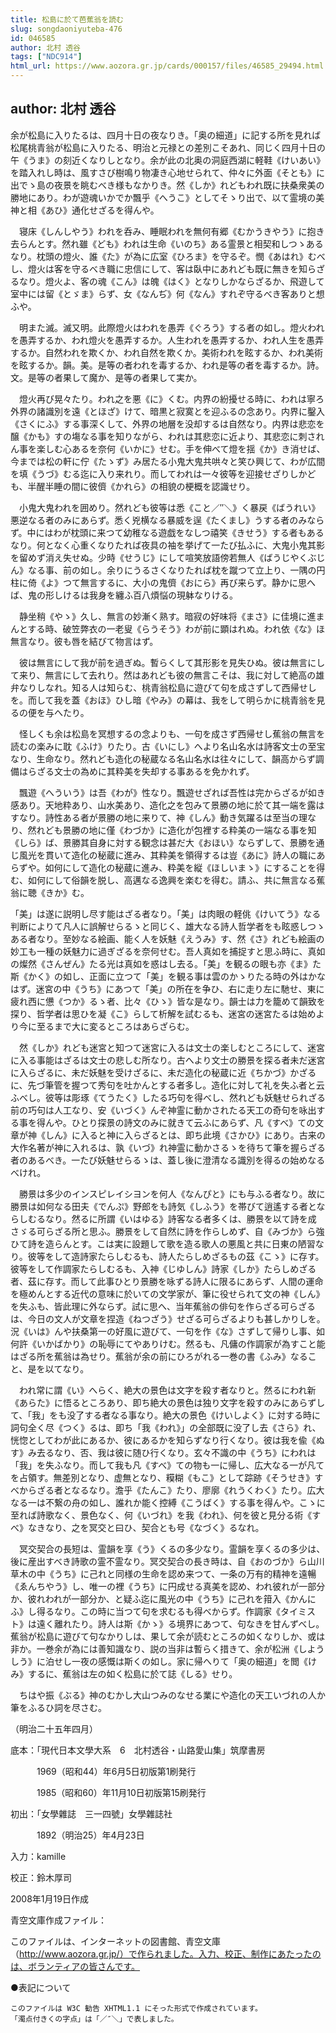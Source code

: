 ```yaml
---
title: 松島に於て芭蕉翁を読む
slug: songdaoniyuteba-476
id: 046585
author: 北村 透谷
tags: ["NDC914"]
html_url: https://www.aozora.gr.jp/cards/000157/files/46585_29494.html
---
```


## author: 北村 透谷

余が松島に入りたるは、四月十日の夜なりき。「奥の細道」に記する所を見れば松尾桃青翁が松島に入りたる、明治と元禄との差別こそあれ、同じく四月十日の午《うま》の刻近くなりしとなり。余が此の北奥の洞庭西湖に軽鞋《けいあい》を踏入れし時は、風すさび樹鳴り物凄き心地せられて、仲々に外面《そとも》に出でゝ島の夜景を眺むべき様もなかりき。然《しか》れどもわれ既に扶桑衆美の勝地にあり。わが遊魂いかでか飄乎《へうこ》としてそゝり出で、以て霊境の美神と相《あひ》通化せざるを得んや。

　寝床《しんしやう》われを呑み、睡眠われを無何有郷《むかうきやう》に抱き去らんとす。然れ雖《ども》われは生命《いのち》ある霊景と相契和しつゝあるなり。枕頭の燈火、誰《た》が為に広室《ひろま》を守るぞ。憫《あはれ》むべし、燈火は客を守るべき職に忠信にして、客は臥中にあれども既に無きを知らざるなり。燈火よ、客の魂《こん》は魄《はく》となりしかならざるか、飛遊して室中には留《とゞま》らず、女《なんぢ》何《なん》すれぞ守るべき客ありと想ふや。

　明また滅。滅又明。此際燈火はわれを愚弄《ぐろう》する者の如し。燈火われを愚弄するか、われ燈火を愚弄するか。人生われを愚弄するか、われ人生を愚弄するか。自然われを欺くか、われ自然を欺くか。美術われを眩するか、われ美術を眩するか。韻。美。是等の者われを毒するか、われ是等の者を毒するか。詩。文。是等の者果して魔か、是等の者果して実か。

　燈火再び晃々たり。われ之を悪《に》くむ。内界の紛擾せる時に、われは寧ろ外界の諸識別を遠《とほざ》けて、暗黒と寂寞とを迎ふるの念あり。内界に鑿入《さくにふ》する事深くして、外界の地層を没却するは自然なり。内界は悲恋を醸《かも》すの塲なる事を知りながら、われは其悲恋に近より、其悲恋に刺されん事を楽しむ心あるを奈何《いかに》せむ。手を伸べて燈を揺《か》き消せば、今までは松の軒に佇《たゝず》み居たる小鬼大鬼共哄々と笑ひ興じて、わが広間を填《うづ》むる迄に入り来れり。而してわれは一々彼等を迎接せざりしかども、半醒半睡の間に彼儕《かれら》の相貌の梗概を認識せり。

　小鬼大鬼われを囲めり。然れども彼等は悉《こと／″＼》く暴戻《ばうれい》悪逆なる者のみにあらず。悉く兇横なる暴威を逞《たくまし》うする者のみならず。中にはわが枕頭に来つて幼稚なる遊戯をなしつ禧笑《きせう》する者もあるなり。何となく心重くなりたれば夜具の袖を挙げて一たび払ふに、大鬼小鬼其影を留めず消え失せぬ。少時《せうじ》にして喧笑放語傍若無人《ばうじやくぶじん》なる事、前の如し。余りにうるさくなりたれば枕を蹴つて立上り、一隅の円柱に倚《よ》つて無言するに、大小の鬼儕《おにら》再び来らず。静かに思へば、鬼の形しけるは我身を纏ふ百八煩悩の現躰なりける。

　静坐稍《やゝ》久し、無言の妙漸く熟す。暗寂の好味将《まさ》に佳境に進まんとする時、破笠弊衣の一老叟《らうそう》わが前に顕はれぬ。われ依《な》ほ無言なり。彼も唇を結びて物言はず。

　彼は無言にして我が前を過ぎぬ。暫らくして其形影を見失ひぬ。彼は無言にして来り、無言にして去れり。然はあれども彼の無言こそは、我に対して絶高の雄弁なりしなれ。知る人は知らむ、桃青翁松島に遊びて句を成さずして西帰せしを。而して我を蓋《おほ》ひし暗《やみ》の幕は、我をして明らかに桃青翁を見るの便を与へたり。

　怪しくも余は松島を冥想するの念よりも、一句を成さず西帰せし蕉翁の無言を読むの楽みに耽《ふけ》りたり。古《いにし》へより名山名水は詩客文士の至宝なり、生命なり。然れども造化の秘蔵なる名山名水は往々にして、韻高からず調備はらざる文士の為めに其粋美を失却する事あるを免かれず。

　飄遊《へういう》は吾《わが》性なり。飄遊せざれば吾性は完からざるが如き感あり。天地粋あり、山水美あり、造化之を包みて景勝の地に於て其一端を露はすなり。詩性ある者が景勝の地に来りて、神《しん》動き気躍るは至当の理なり、然れども景勝の地に僅《わづか》に造化が包裡する粋美の一端なる事を知《しら》ば、景勝其自身に対する観念は甚だ大《おほい》ならずして、景勝を通じ風光を貫いて造化の秘蔵に進み、其粋美を領得するは豈《あに》詩人の職にあらずや。如何にして造化の秘蔵に進み、粋美を縦《ほしいまゝ》にすることを得む、如何にして俗韻を脱し、高邁なる逸興を楽むを得む。請ふ、共に無言なる蕉翁に聴《きか》む。

「美」は遂に説明し尽す能はざる者なり。「美」は肉眼の軽佻《けいてう》なる判断によりて凡人に誤解せらるゝと同じく、雄大なる詩人哲学者をも眩惑しつゝある者なり。至妙なる絵画、能く人を妖魅《えうみ》す、然《さ》れども絵画の妙工も一種の妖魅力に過ぎざるを奈何せむ。吾人真如を捕捉すと思ふ時に、真如の燦然《さんぜん》たる光は真如を惑はし去る。「美」を観るの眼も亦《ま》た斯《かく》の如し、正面に立つて「美」を観る事は雲のかゝりたる時の外はかなはず。迷宮の中《うち》にあつて「美」の所在を争ひ、右に走り左に馳せ、東に疲れ西に憊《つか》るゝ者、比々《ひゝ》皆な是なり。韻士は力を籠めて韻致を探り、哲学者は思ひを凝《こ》らして析解を試むるも、迷宮の迷宮たるは始めより今に至るまで大に変るところはあらざらむ。

　然《しか》れども迷宮と知つて迷宮に入るは文士の楽しむところにして、迷宮に入る事能はざるは文士の悲しむ所なり。古へより文士の勝景を探る者未だ迷宮に入らざるに、未だ妖魅を受けざるに、未だ造化の秘蔵に近《ちかづ》かざるに、先づ筆管を握つて秀句を吐かんとする者多し。造化に対して礼を失ふ者と云ふべし。彼等は彫琢《てうたく》したる巧句を得べし、然れども妖魅せられざる前の巧句は人工なり、安《いづく》んぞ神霊に動かされたる天工の奇句を咏出する事を得んや。ひとり探景の詩文のみに就きて云ふにあらず、凡《すべ》ての文章が神《しん》に入ると神に入らざるとは、即ち此境《さかひ》にあり。古来の大作名著が神に入れるは、孰《いづ》れ神霊に動かさるゝを待ちて筆を握らざる者のあるべき。一たび妖魅せらるゝは、蓋し後に澄清なる識別を得るの始めなるべけれ。

　勝景は多少のインスピレイシヨンを何人《なんぴと》にも与ふる者なり。故に勝景は如何なる田夫《でんぷ》野郎をも詩気《しふう》を帯びて逍遙する者とならしむるなり。然るに所謂《いはゆる》詩客なる者多くは、勝景を以て詩を成さゞる可らざる所と思ふ。勝景をして自然に詩を作らしめず、自《みづか》ら強ひて詩を造らんとす。こは実に設題して歌を造る歌人の悪風と共に日東の陋習なり。彼等をして造詩家たらしむるも、詩人たらしめざるもの茲《こゝ》に存す。彼等をして作調家たらしむるも、入神《じゆしん》詩家《しか》たらしめざる者、茲に存す。而して此事ひとり景勝を咏ずる詩人に限るにあらず、人間の運命を極めんとする近代の意味に於いての文学家が、筆に役せられて文の神《しん》を失ふも、皆此理に外ならず。試に思へ、当年蕉翁の俳句を作らざる可らざるは、今日の文人が文章を捏造《ねつざう》せざる可らざるよりも甚しかりしを。況《いは》んや扶桑第一の好風に遊びて、一句を作《な》さずして帰りし事、如何許《いかばかり》の恥辱にてやありけむ。然るも、凡傭の作調家が為すこと能はざる所を蕉翁は為せり。蕉翁が余の前にひろがれる一巻の書《ふみ》なること、是を以てなり。

　われ常に謂《い》へらく、絶大の景色は文字を殺す者なりと。然るにわれ新《あらた》に悟るところあり、即ち絶大の景色は独り文字を殺すのみにあらずして、「我」をも没了する者なる事なり。絶大の景色《けいしよく》に対する時に詞句全く尽《つく》るは、即ち「我《われ》」の全部既に没了し去《さら》れ、恍惚としてわが此にあるか、彼にあるかを知らずなり行くなり。彼は我を偸《ぬす》み去るなり、否、我は彼に随ひ行くなり。玄々不識の中《うち》にわれは「我」を失ふなり。而して我も凡《すべ》ての物も一に帰し、広大なる一が凡てを占領す。無差別となり、虚無となり、糢糊《もこ》として踪跡《そうせき》すべからざる者となるなり。澹乎《たんこ》たり、廖廓《れうくわく》たり。広大なる一は不繋の舟の如し、誰れか能く控縛《こうばく》する事を得んや。こゝに至れば詩歌なく、景色なく、何《いづれ》を我《われ》、何を彼と見分る術《すべ》なきなり、之を冥交と曰ひ、契合とも号《なづく》るなれ。

　冥交契合の長短は、霊韻を享《う》くるの多少なり。霊韻を享くるの多少は、後に産出すべき詩歌の霊不霊なり。冥交契合の長き時は、自《おのづか》ら山川草木の中《うち》に己れと同様の生命を認め来つて、一条の万有的精神を遠暢《ゑんちやう》し、唯一の裡《うち》に円成せる真美を認め、われ彼れが一部分か、彼れわれが一部分か、と疑ふ迄に風光の中《うち》に己れを箝入《かんにふ》し得るなり。この時に当つて句を求むるも得べからず。作調家《タイミスト》は遠く離れたり。詩人は斯《かゝ》る境界にあつて、句なきを甘んずべし。蕉翁が松島に遊びて句なかりしは、果して余が読むところの如くなりしか、或は非か。一巻余が為には善知識なり、説の当非は暫らく措きて、余が松洲《しようしう》に泊せし一夜の感慨は斯くの如し。家に帰へりて「奥の細道」を閲《けみ》するに、蕉翁は左の如く松島に於て誌《しる》せり。


　ちはや振《ぶる》神のむかし大山つみのなせる業にや造化の天工いづれの人か筆をふるひ詞を尽さむ。



（明治二十五年四月）













底本：「現代日本文學大系　6　北村透谷・山路愛山集」筑摩書房


　　　1969（昭和44）年6月5日初版第1刷発行

　　　1985（昭和60）年11月10日初版第15刷発行

初出：「女學雜誌　三一四號」女學雜誌社

　　　1892（明治25）年4月23日

入力：kamille

校正：鈴木厚司

2008年1月19日作成

青空文庫作成ファイル：

このファイルは、インターネットの図書館、青空文庫（http://www.aozora.gr.jp/）で作られました。入力、校正、制作にあたったのは、ボランティアの皆さんです。











●表記について


	このファイルは W3C 勧告 XHTML1.1 にそった形式で作成されています。
	「濁点付きくの字点」は「／″＼」で表しました。